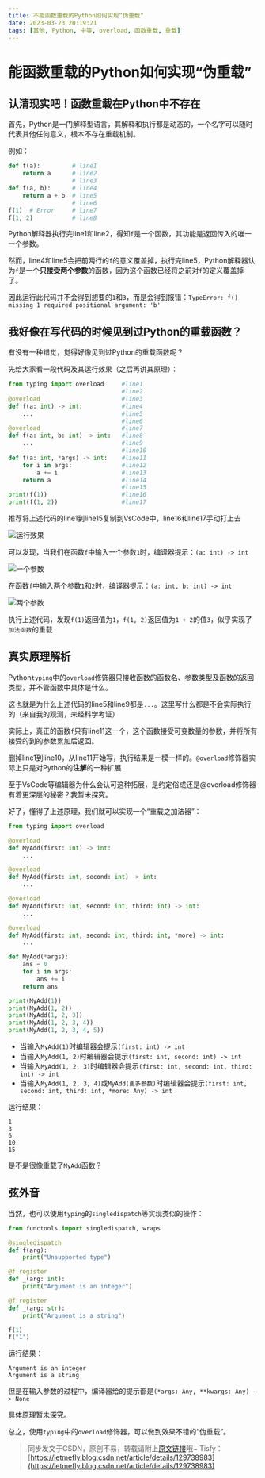```yaml
---
title: 不能函数重载的Python如何实现“伪重载”
date: 2023-03-23 20:19:21
tags: [其他, Python, 中等, overload, 函数重载, 重载]
---
```


# 能函数重载的Python如何实现“伪重载”

## 认清现实吧！函数重载在Python中不存在

首先，Python是一门解释型语言，其解释和执行都是动态的，一个名字可以随时代表其他任何意义，根本不存在重载机制。

例如：

```python
def f(a):         # line1
    return a      # line2
                  # line3
def f(a, b):      # line4
    return a + b  # line5
                  # line6
f(1)  # Error     # line7
f(1, 2)           # line8
```

Python解释器执行完line1和line2，得知```f```是一个函数，其功能是返回传入的唯一一个参数。

然而，line4和line5会把前两行的```f```的意义覆盖掉，执行完line5，Python解释器认为```f```是一个**只接受两个参数**的函数，因为这个函数已经将之前对```f```的定义覆盖掉了。

因此运行此代码并不会得到想要的```1```和```3```，而是会得到报错：```TypeError: f() missing 1 required positional argument: 'b'```

## 我好像在写代码的时候见到过Python的重载函数？

有没有一种错觉，觉得好像见到过Python的重载函数呢？

先给大家看一段代码及其运行效果（之后再讲其原理）：

```python
from typing import overload     #line1
                                #line2
@overload                       #line3
def f(a: int) -> int:           #line4
    ...                         #line5
                                #line6
@overload                       #line7
def f(a: int, b: int) -> int:   #line8
    ...                         #line9
                                #line10
def f(a: int, *args) -> int:    #line11
    for i in args:              #line12
        a += i                  #line13
    return a                    #line14
                                #line15
print(f(1))                     #line16
print(f(1, 2))                  #line17
```

推荐将上述代码的line1到line15复制到VsCode中，line16和line17手动打上去

![运行效果](https://cors.tisfy.eu.org/https://img-blog.csdnimg.cn/8c81362e197948928a92c249d710130b.gif)

可以发现，当我们在函数```f```中输入一个参数```1```时，编译器提示：```(a: int) -> int```

![一个参数](https://cors.tisfy.eu.org/https://img-blog.csdnimg.cn/6e5fc3dd49634b629b17d61c8da70ae4.png)

在函数```f```中输入两个参数```1```和```2```时，编译器提示：```(a: int, b: int) -> int```

![两个参数](https://cors.tisfy.eu.org/https://img-blog.csdnimg.cn/cc7098e6ac6a4f01891727fe4973e033.png)

执行上述代码，发现```f(1)```返回值为```1```，```f(1, 2)```返回值为```1 + 2```的值```3```，似乎实现了```加法函数```的重载

## 真实原理解析

Python```typing```中的```overload```修饰器只接收函数的函数名、参数类型及函数的返回类型，并不管函数中具体是什么。

这也就是为什么上述代码的line5和line9都是```...```。这里写什么都是不会实际执行的（来自我的观测，未经科学考证）

实际上，真正的函数```f```只有line11这一个，这个函数接受可变数量的参数，并将所有接受的到的参数累加后返回。

删掉line1到line10，从line11开始写，执行结果是一模一样的。```@overload```修饰器实际上只是对Python的**注解**的一种扩展

至于VsCode等编辑器为什么会认可这种拓展，是约定俗成还是@overload修饰器有着更深层的秘密？我暂未探究。

好了，懂得了上述原理，我们就可以实现一个“重载之加法器”：

```python
from typing import overload

@overload
def MyAdd(first: int) -> int:
    ...

@overload
def MyAdd(first: int, second: int) -> int:
    ...

@overload
def MyAdd(first: int, second: int, third: int) -> int:
    ...

@overload
def MyAdd(first: int, second: int, third: int, *more) -> int:
    ...

def MyAdd(*args):
    ans = 0
    for i in args:
        ans += i
    return ans

print(MyAdd(1))
print(MyAdd(1, 2))
print(MyAdd(1, 2, 3))
print(MyAdd(1, 2, 3, 4))
print(MyAdd(1, 2, 3, 4, 5))
```

+ 当输入```MyAdd(1)```时编辑器会提示```(first: int) -> int```
+ 当输入```MyAdd(1, 2)```时编辑器会提示```(first: int, second: int) -> int```
+ 当输入```MyAdd(1, 2, 3)```时编辑器会提示```(first: int, second: int, third: int) -> int```
+ 当输入```MyAdd(1, 2, 3, 4)```或```MyAdd(更多参数)```时编辑器会提示```(first: int, second: int, third: int, *more: Any) -> int```

运行结果：

```
1
3
6
10
15
```

是不是很像重载了```MyAdd```函数？

## 弦外音

当然，也可以使用```typing```的```singledispatch```等实现类似的操作：

```python
from functools import singledispatch, wraps

@singledispatch
def f(arg):
    print("Unsupported type")

@f.register
def _(arg: int):
    print("Argument is an integer")

@f.register
def _(arg: str):
    print("Argument is a string")

f(1)
f("1")
```

运行结果：

```
Argument is an integer
Argument is a string
```

但是在输入参数的过程中，编译器给的提示都是```(*args: Any, **kwargs: Any) -> None```

具体原理暂未深究。

总之，使用```typing```中的```overload```修饰器，可以做到效果不错的“伪重载”。

> 同步发文于CSDN，原创不易，转载请附上[原文链接](https://blog.letmefly.xyz/2023/03/23/Other-Python-Overload/)哦~
> Tisfy：[https://letmefly.blog.csdn.net/article/details/129738983](https://letmefly.blog.csdn.net/article/details/129738983)
